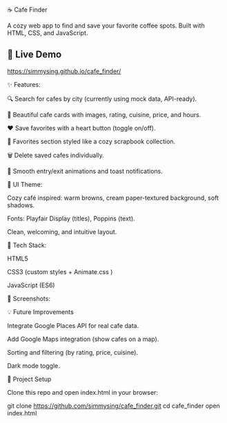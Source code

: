 ☕ Cafe Finder

A cozy web app to find and save your favorite coffee spots.
Built with HTML, CSS, and JavaScript.

## 🚀 Live Demo
https://simmysing.github.io/cafe_finder/


✨ Features:

🔍 Search for cafes by city (currently using mock data, API-ready).

📸 Beautiful cafe cards with images, rating, cuisine, price, and hours.

❤️ Save favorites with a heart button (toggle on/off).

📒 Favorites section styled like a cozy scrapbook collection.

🗑️ Delete saved cafes individually.

🎉 Smooth entry/exit animations and toast notifications.

🎨 UI Theme:

Cozy café inspired: warm browns, cream paper-textured background, soft shadows.

Fonts: Playfair Display (titles), Poppins (text).

Clean, welcoming, and intuitive layout.

🚀 Tech Stack:

HTML5

CSS3 (custom styles + Animate.css
)

JavaScript (ES6)

📸 Screenshots:



💡 Future Improvements

Integrate Google Places API for real cafe data.

Add Google Maps integration (show cafes on a map).

Sorting and filtering (by rating, price, cuisine).

Dark mode toggle.

📂 Project Setup

Clone this repo and open index.html in your browser:

git clone https://github.com/simmysing/cafe_finder.git
cd cafe_finder
open index.html
